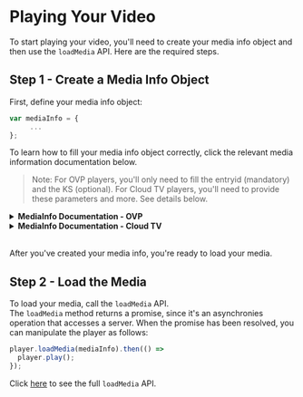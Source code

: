 # Playing Your Video 
To start playing your video, you'll need to create your media info object and then use the `loadMedia` API. Here are the required steps.

## Step 1 - Create a Media Info Object
First, define your media info object:
```js
var mediaInfo = {
     ...
};
```

To learn how to fill your media info object correctly, click the relevant media information documentation below.
>Note: For OVP players, you'll only need to fill the entryid (mandatory) and the KS (optional). For Cloud TV players, you'll need to provide these parameters and more. See details below.

<details><summary><b>MediaInfo Documentation - OVP</b></summary>
<p>

### `mediaInfo` Structure

```js
{
  entryId: string,
  ks: string
}
```

**Parameters**

|  Name | Type  |Required| Description| Possible Values | Default Value |
|---|---|---|---|---|---|
| `entryId` | `string` | V | The entry ID of the media|
| `ks` | `string` | | The KS (Kaltura Session) secret|

### Examples
#### Basic Usage
```js
var mediaInfo = {
  entryId: 'YOUR_ENTRY_ID'
};
```
#### Using the KS
```js
var mediaInfo = {
  entryId: 'YOUR_ENTRY_ID',
  ks: 'YOUR_KS'
};
```

</p>
</details>

<details><summary><b>MediaInfo Documentation - Cloud TV</b></summary>
<p>

### `mediaInfo` Structure
```js
{
  entryId: string,
  ks: string,
  mediaType: string, 
  contextType: string, 
  protocol: string, 
  fileIds: string, 
  formats: Array<string> 
}
```

**Parameters**

|  Name | Type  |Required| Description| Possible Values | Default Value
|---|---|---|---|---|---|
| `entryId` | `string` | V | The entry ID of the media
| `mediaType` | `string` | | The type of the specific media | `"MEDIA"`, `"EPG"`, `"RECORDING"` | `"MEDIA"`
| `contextType` | `string` | | The playback context type | `"PLAYBACK"`, `"CATCHUP"`, `"START_OVER"`, `"TRAILER"` | `"PLAYBACK"`
| `ks` | `string` | | The ks secret
| `protocol` | `string` | | The protocol of the specific media | `"https"`, `"http"`  
| `fileIds` | `string` | | List of comma-separated media file IDs
| `formats` | `Array<string>` | | Device types as defined in the system.


## Examples

Let's look at some examples.

### Basic Usage
```js
var mediaInfo = {
  entryId: 'YOUR_ENTRY_ID'
};
```

### Using the KS
```js
var mediaInfo = {
  entryId: 'YOUR_ENTRY_ID',
  ks: 'YOUR_KS'
  ...
};
```

### Specify a Protocol
```js
var mediaInfo = {
  entryId: 'YOUR_ENTRY_ID',
  protocol: 'https'
  ...
};
```

### Specify a Media Type
```js
var mediaInfo = {
  entryId: 'YOUR_ENTRY_ID',
  mediaType: 'EPG'
  ...
};
```

### Specify a Context Type
```js
var mediaInfo = {
  entryId: 'YOUR_ENTRY_ID',
  contextType: 'TRAILER'
  ...
};
```

### Specify the File IDs
```js
var mediaInfo = {
  entryId: 'YOUR_ENTRY_ID',
  fileIds: 'FILE_ID1,FILE_ID2'
  ...
};
```

### Specify Device Formats
```js
var mediaInfo = {
  entryId: 'YOUR_ENTRY_ID',
  formats: ['Device_Format_1', 'Device_Format_2', 'Device_Format_3']
  ...
};
```

</p>
</details>


<br>After you've created your media info, you're ready to load your media.

## Step 2 - Load the Media
To load your media, call the `loadMedia` API. 
<br>The `loadMedia` method returns a promise, since it's an asynchronies operation that accesses a server. When the promise has been resolved, you can manipulate the player as follows:
```js
player.loadMedia(mediaInfo).then(() =>
  player.play();
});
```

Click [here]() to see the full `loadMedia` API.
